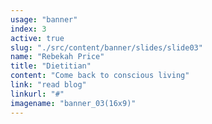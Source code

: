 ```yaml
---
usage: "banner"
index: 3
active: true
slug: "./src/content/banner/slides/slide03"
name: "Rebekah Price"
title: "Dietitian"
content: "Come back to conscious living"
link: "read blog"
linkurl: "#"
imagename: "banner_03(16x9)"
---
```

